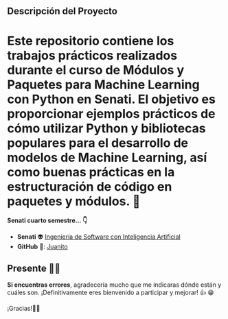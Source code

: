## Descripción del Proyecto

# Este repositorio contiene los trabajos prácticos realizados durante el curso de **Módulos y Paquetes para Machine Learning con Python** en Senati. El objetivo es proporcionar ejemplos prácticos de cómo utilizar Python y bibliotecas populares para el desarrollo de modelos de Machine Learning, así como buenas prácticas en la estructuración de código en paquetes y módulos. :robot:

**Senati cuarto semestre... 👇**

- **Senati** :alien: [Ingeniería de Software con Inteligencia Artificial](https://www.senati.edu.pe/especialidades/tecnologias-de-la-informacion/ingenieria-de-software-con-inteligencia-artificial)
- **GitHub** 🐙: [Juanito](https://github.com/juanitoeldesastre)

## Presente 🙋‍♂️

**Si encuentras errores**, agradecería mucho que me indicaras dónde están y cuáles son. ¡Definitivamente eres bienvenido a participar y mejorar! 👍 :grin: 

¡Gracias!🙇‍♂️ 